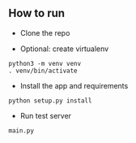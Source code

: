 ## How to run

- Clone the repo
  

- Optional: create virtualenv
```shell
python3 -m venv venv
. venv/bin/activate
```

- Install the app and requirements
```shell
python setup.py install
```

- Run test server
```shell
main.py
```
